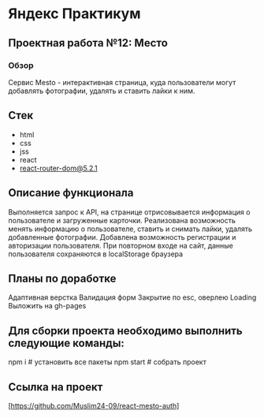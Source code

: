 # Яндекс Практикум 
## Проектная работа №12: Место
### Обзор
Cервис Mesto - интерактивная страница, куда пользователи могут добавлять фотографии, удалять и ставить лайки к ним.
## Стек
* html
* css
* jss
* react
* react-router-dom@5.2.1
## Описание функционала
Выполняется запрос к API, на странице отрисовывается информация о пользователе и загруженные карточки. Реализована возможность менять информацию о пользователе, ставить и снимать лайки, удалять добавленные фотографии. Добавлена возможность регистрации и авторизации пользователя. При повторном входе на сайт, данные пользователя сохраняются в localStorage браузера

## Планы по доработке
Адаптивная верстка Валидация форм Закрытие по esc, оверлею Loading Выложить на gh-pages

## Для сборки проекта необходимо выполнить следующие команды:
npm i # установить все пакеты npm start # собрать проект

## Ссылка на проект
[https://github.com/Muslim24-09/react-mesto-auth]


